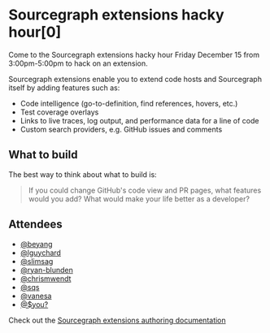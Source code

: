 # Sourcegraph extensions hacky hour[0]

Come to the Sourcegraph extensions hacky hour Friday December 15 from 3:00pm-5:00pm to hack on an extension.

Sourcegraph extensions enable you to extend code hosts and Sourcegraph itself by adding features such as:

- Code intelligence (go-to-definition, find references, hovers, etc.)
- Test coverage overlays
- Links to live traces, log output, and performance data for a line of code
- Custom search providers, e.g. GitHub issues and comments

## What to build

The best way to think about what to build is:

> If you could change GitHub's code view and PR pages, what features would you add? What would make your life better as a developer?

## Attendees

- [@beyang](https://github.com/beyang)
- [@lguychard](https://github.com/lguychard)
- [@slimsag](https://github.com/slimsag)
- [@ryan-blunden](https://github.com/ryan-blunden)
- [@chrismwendt](https://github.com/chrismwendt)
- [@sqs](https://github.com/sqs)
- [@vanesa](vanesa)
- [@$you?]()

Check out the [Sourcegraph extensions authoring documentation](https://docs.sourcegraph.com/extensions/authoring)
